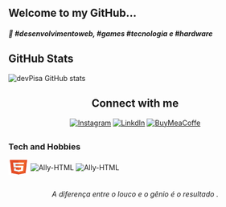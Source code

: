 ## Welcome to my GitHub...

<h5> 💫<i> #desenvolvimentoweb, #games #tecnologia e #hardware </i></h5>

##
<div>
  
## GitHub Stats
![devPisa GitHub stats](https://github-readme-stats.vercel.app/api?username=devPisa&show_icons=true&theme=buefy&hide_border)

</div>
<div align="center">

## Connect with me
  
[![Instagram](https://img.shields.io/badge/Instagram-E4405F?style=for-the-badge&logo=instagram&logoColor=white)](https://www.instagram.com/augusto.pisa)
[![LinkdIn](https://img.shields.io/badge/LinkedIn-0077B5?style=for-the-badge&logo=linkedin&logoColor=white)](https://www.linkedin.com/in/cesar-pisa/)
[![BuyMeaCoffe](https://img.shields.io/badge/Buy_Me_A_Coffee-FFDD00?style=for-the-badge&logo=buy-me-a-coffee&logoColor=black)](https://www.buymeacoffee.com/devPisa)<br/>

</div>

##

<div style="display: inline_block">

### Tech and Hobbies

<img align="center" alt="Ally-HTML" height="30" width="40" src="https://raw.githubusercontent.com/devicons/devicon/master/icons/html5/html5-original.svg">
<img align="center" alt="Ally-HTML" src="https://img.shields.io/badge/Riot_Games-D32936?style=for-the-badge&logo=riot-games&logoColor=white">
<img align="center" alt="Ally-HTML" src="https://img.shields.io/badge/C-00599C?style=for-the-badge&logo=c&logoColor=white">

</div>
  
  ##

  
<div align="center">
  
  <i> A diferença entre o louco e o gênio é o resultado </i>.
  
  </div>

<script src="https://tarptaeya.github.io/repo-card/repo-card.js"></script>

<div class="repo-card" data-repo="devPisa/git-github"></div>
<div class="repo-card" data-repo="devPisa/projeto-java"></div>
  
